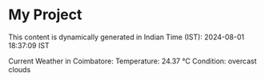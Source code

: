 # My Project

This content is dynamically generated in Indian Time (IST): 2024-08-01 18:37:09 IST


Current Weather in Coimbatore:
Temperature: 24.37 °C
Condition: overcast clouds
